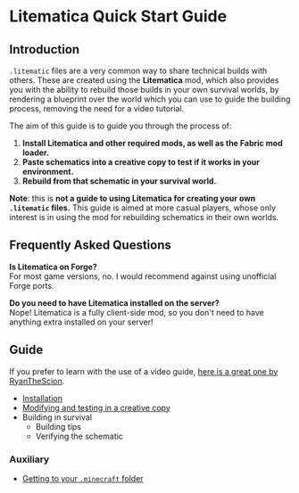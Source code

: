# Litematica Quick Start Guide

## Introduction
`.litematic` files are a very common way to share technical builds with others. These are created using the **Litematica** mod, which also provides you with the ability to rebuild those builds in your own survival worlds, by rendering a blueprint over the world which you can use to guide the building process, removing the need for a video tutorial.

The aim of this guide is to guide you through the process of:
1. **Install Litematica and other required mods, as well as the Fabric mod loader.**
2. **Paste schematics into a creative copy to test if it works in your environment.**
3. **Rebuild from that schematic in your survival world.**

**Note**: this is **not a guide to using Litematica for creating your own `.litematic` files.** This guide is aimed at more casual players, whose only interest is in using the mod for rebuilding schematics in their own worlds.

## Frequently Asked Questions
**Is Litematica on Forge?**\
For most game versions, no. I would recommend against using unofficial Forge ports.

**Do you need to have Litematica installed on the server?**\
Nope! Litematica is a fully client-side mod, so you don't need to have anything extra installed on your server!

## Guide
If you prefer to learn with the use of a video guide, [here is a great one by RyanTheScion](https://www.youtube.com/watch?v=KFzyNtyN8qI).

- [Installation](guide/installation.md)
- [Modifying and testing in a creative copy](guide/creative_copy.md)
- Building in survival
  - Building tips
  - Verifying the schematic

### Auxiliary
- [Getting to your `.minecraft` folder](auxiliary/navigating_minecraft_directory.md)